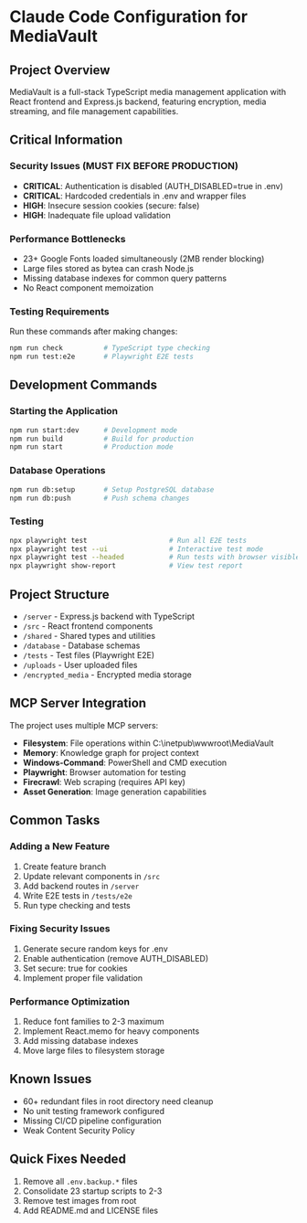 # Claude Code Configuration for MediaVault

## Project Overview
MediaVault is a full-stack TypeScript media management application with React frontend and Express.js backend, featuring encryption, media streaming, and file management capabilities.

## Critical Information

### Security Issues (MUST FIX BEFORE PRODUCTION)
- **CRITICAL**: Authentication is disabled (AUTH_DISABLED=true in .env)
- **CRITICAL**: Hardcoded credentials in .env and wrapper files
- **HIGH**: Insecure session cookies (secure: false)
- **HIGH**: Inadequate file upload validation

### Performance Bottlenecks
- 23+ Google Fonts loaded simultaneously (2MB render blocking)
- Large files stored as bytea can crash Node.js
- Missing database indexes for common query patterns
- No React component memoization

### Testing Requirements
Run these commands after making changes:
```bash
npm run check          # TypeScript type checking
npm run test:e2e       # Playwright E2E tests
```

## Development Commands

### Starting the Application
```bash
npm run start:dev      # Development mode
npm run build          # Build for production
npm run start          # Production mode
```

### Database Operations
```bash
npm run db:setup       # Setup PostgreSQL database
npm run db:push        # Push schema changes
```

### Testing
```bash
npx playwright test                    # Run all E2E tests
npx playwright test --ui               # Interactive test mode
npx playwright test --headed           # Run tests with browser visible
npx playwright show-report             # View test report
```

## Project Structure
- `/server` - Express.js backend with TypeScript
- `/src` - React frontend components
- `/shared` - Shared types and utilities
- `/database` - Database schemas
- `/tests` - Test files (Playwright E2E)
- `/uploads` - User uploaded files
- `/encrypted_media` - Encrypted media storage

## MCP Server Integration
The project uses multiple MCP servers:
- **Filesystem**: File operations within C:\inetpub\wwwroot\MediaVault
- **Memory**: Knowledge graph for project context
- **Windows-Command**: PowerShell and CMD execution
- **Playwright**: Browser automation for testing
- **Firecrawl**: Web scraping (requires API key)
- **Asset Generation**: Image generation capabilities

## Common Tasks

### Adding a New Feature
1. Create feature branch
2. Update relevant components in `/src`
3. Add backend routes in `/server`
4. Write E2E tests in `/tests/e2e`
5. Run type checking and tests

### Fixing Security Issues
1. Generate secure random keys for .env
2. Enable authentication (remove AUTH_DISABLED)
3. Set secure: true for cookies
4. Implement proper file validation

### Performance Optimization
1. Reduce font families to 2-3 maximum
2. Implement React.memo for heavy components
3. Add missing database indexes
4. Move large files to filesystem storage

## Known Issues
- 60+ redundant files in root directory need cleanup
- No unit testing framework configured
- Missing CI/CD pipeline configuration
- Weak Content Security Policy

## Quick Fixes Needed
1. Remove all `.env.backup.*` files
2. Consolidate 23 startup scripts to 2-3
3. Remove test images from root
4. Add README.md and LICENSE files